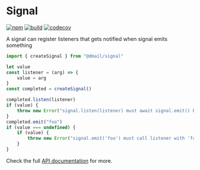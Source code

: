 # Signal

[![npm](https://badge.fury.io/js/%40dmail%2Fsignal.svg)](https://badge.fury.io/js/%40dmail%2Fsignal)
[![build](https://travis-ci.org/dmail/signal.svg?branch=master)](http://travis-ci.org/dmail/signal)
[![codecov](https://codecov.io/gh/dmail/signal/branch/master/graph/badge.svg)](https://codecov.io/gh/dmail/signal)

A signal can register listeners that gets notified when signal emits something

```javascript
import { createSignal } from "@dmail/signal"

let value
const listener = (arg) => {
	value = arg
}
const completed = createSignal()

completed.listen(listener)
if (value) {
	throw new Error("signal.listen(listener) must await signal.emit() before calling listener")
}
completed.emit("foo")
if (value === undefined) {
	if (value) {
		throw new Error("signal.emit('foo') must call listener with 'foo'")
	}
}
```

Check the full [API documentation](./docs/api.md) for more.
